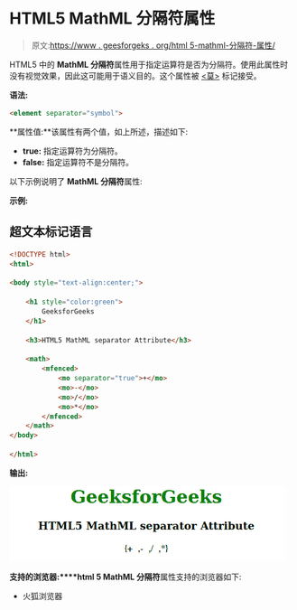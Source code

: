# HTML5 MathML 分隔符属性

> 原文:[https://www . geesforgeks . org/html 5-mathml-分隔符-属性/](https://www.geeksforgeeks.org/html5-mathml-separator-attribute/)

HTML5 中的 **MathML 分隔符**属性用于指定运算符是否为分隔符。使用此属性时没有视觉效果，因此这可能用于语义目的。这个属性被 [<莫>](https://www.geeksforgeeks.org/html5-mathml-mo-tag/) 标记接受。

**语法:**

```html
<element separator="symbol">

```

**属性值:**该属性有两个值，如上所述，描述如下:

*   **true:** 指定运算符为分隔符。
*   **false:** 指定运算符不是分隔符。

以下示例说明了 **MathML 分隔符**属性:

**示例:**

## 超文本标记语言

```html
<!DOCTYPE html>
<html>

<body style="text-align:center;">

    <h1 style="color:green">
        GeeksforGeeks
    </h1>

    <h3>HTML5 MathML separator Attribute</h3>

    <math>
        <mfenced>
            <mo separator="true">+</mo>
            <mo>-</mo>
            <mo>/</mo>
            <mo>*</mo>
        </mfenced>
    </math>
</body>

</html>
```

**输出:**

![](img/433d98620557d5d616f3eb4aae2e5338.png)

**支持的浏览器:****html 5 MathML 分隔符**属性支持的浏览器如下:

*   火狐浏览器